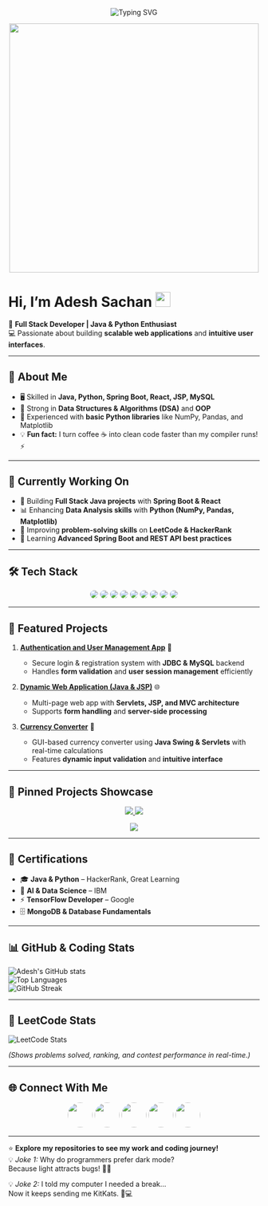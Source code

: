 <p align="center">
  <img src="https://readme-typing-svg.demolab.com?font=Fira+Code&size=28&duration=3000&pause=1000&color=00F7FF&center=true&vCenter=true&width=600&lines=👋+Welcome+to+Adesh+Sachan's+GitHub!;Full+Stack+Developer+%7C+Java+%26+Python+Enthusiast;Building+Scalable+Web+Applications+💻" alt="Typing SVG" />
</p>

<p align="center">
  <img src="https://media.giphy.com/media/qgQUggAC3Pfv687qPC/giphy.gif" width="500"/>
</p>

# Hi, I’m Adesh Sachan <img src="https://raw.githubusercontent.com/MartinHeinz/MartinHeinz/master/wave.gif" width="30px">

🎯 **Full Stack Developer | Java & Python Enthusiast**  
💻 Passionate about building **scalable web applications** and **intuitive user interfaces**.

---

## 🚀 About Me
- 🖥 Skilled in **Java, Python, Spring Boot, React, JSP, MySQL**  
- 🧩 Strong in **Data Structures & Algorithms (DSA)** and **OOP**  
- 🌱 Experienced with **basic Python libraries** like NumPy, Pandas, and Matplotlib  
- 💡 **Fun fact:** I turn coffee ☕ into clean code faster than my compiler runs! ⚡

---

## 🔄 Currently Working On
- 🚀 Building **Full Stack Java projects** with **Spring Boot & React**  
- 📊 Enhancing **Data Analysis skills** with **Python (NumPy, Pandas, Matplotlib)**  
- 🧩 Improving **problem-solving skills** on **LeetCode & HackerRank**  
- 🎯 Learning **Advanced Spring Boot and REST API best practices**

---

## 🛠 Tech Stack

<p align="center">
  <img src="https://img.shields.io/badge/Java-ED8B00?style=for-the-badge&logo=java&logoColor=white" style="border-radius:50%;" />
  <img src="https://img.shields.io/badge/Python-3776AB?style=for-the-badge&logo=python&logoColor=white" style="border-radius:50%;" />
  <img src="https://img.shields.io/badge/Spring_Boot-6DB33F?style=for-the-badge&logo=springboot&logoColor=white" style="border-radius:50%;" />
  <img src="https://img.shields.io/badge/React-20232A?style=for-the-badge&logo=react&logoColor=61DAFB" style="border-radius:50%;" />
  <img src="https://img.shields.io/badge/MySQL-4479A1?style=for-the-badge&logo=mysql&logoColor=white" style="border-radius:50%;" />
  <img src="https://img.shields.io/badge/MongoDB-4EA94B?style=for-the-badge&logo=mongodb&logoColor=white" style="border-radius:50%;" />
  <img src="https://img.shields.io/badge/NumPy-013243?style=for-the-badge&logo=numpy&logoColor=white" style="border-radius:50%;" />
  <img src="https://img.shields.io/badge/Pandas-150458?style=for-the-badge&logo=pandas&logoColor=white" style="border-radius:50%;" />
  <img src="https://img.shields.io/badge/Matplotlib-3C5280?style=for-the-badge&logo=plotly&logoColor=white" style="border-radius:50%;" />
</p>

---

## 📂 Featured Projects

1. **[Authentication and User Management App](https://github.com/Adesh-1/java-projects/tree/main/Login-Register-Project)** 🔐  
   - Secure login & registration system with **JDBC & MySQL** backend  
   - Handles **form validation** and **user session management** efficiently  

2. **[Dynamic Web Application (Java & JSP)](https://github.com/Adesh-1/java-projects/tree/main/sevelet-project)** 🌐  
   - Multi-page web app with **Servlets, JSP, and MVC architecture**  
   - Supports **form handling** and **server-side processing**  

3. **[Currency Converter](https://github.com/Adesh-1/java-projects/blob/main/CurrencyConverter.java)** 💱  
   - GUI-based currency converter using **Java Swing & Servlets** with real-time calculations  
   - Features **dynamic input validation** and **intuitive interface**  

---

## 📌 Pinned Projects Showcase

<p align="center">
  <a href="https://github.com/Adesh-1/java-projects/tree/main/Login-Register-Project">
    <img src="https://github-readme-stats.vercel.app/api/pin/?username=Adesh-1&repo=java-projects&theme=tokyonight&show_owner=true" />
  </a>
  <a href="https://github.com/Adesh-1/java-projects/tree/main/sevelet-project">
    <img src="https://github-readme-stats.vercel.app/api/pin/?username=Adesh-1&repo=java-projects&theme=tokyonight&show_owner=true" />
  </a>
</p>

<p align="center">
  <a href="https://github.com/Adesh-1/java-projects/blob/main/CurrencyConverter.java">
    <img src="https://github-readme-stats.vercel.app/api/pin/?username=Adesh-1&repo=java-projects&theme=tokyonight&show_owner=true" />
  </a>
</p>

---

## 🏅 Certifications
- 🎓 **Java & Python** – HackerRank, Great Learning  
- 🧠 **AI & Data Science** – IBM  
- ⚡ **TensorFlow Developer** – Google  
- 🗄 **MongoDB & Database Fundamentals**

---

## 📊 GitHub & Coding Stats

![Adesh's GitHub stats](https://github-readme-stats.vercel.app/api?username=Adesh-1&show_icons=true&theme=tokyonight)  
![Top Languages](https://github-readme-stats.vercel.app/api/top-langs/?username=Adesh-1&layout=compact&theme=tokyonight)  
![GitHub Streak](https://streak-stats.demolab.com?user=Adesh-1&theme=tokyonight&hide_border=true)

---

## 🧩 LeetCode Stats

![LeetCode Stats](https://leetcard.jacoblin.cool/Adesh-1?theme=dark&font=source_code_pro&ext=contest)

*(Shows problems solved, ranking, and contest performance in real-time.)*

---

## 🌐 Connect With Me

<p align="center">
  <a href="https://www.linkedin.com/in/adesh-sachan/"><img src="https://img.icons8.com/color/96/linkedin.png" width="50" style="border-radius:50%;"/></a>
  <a href="https://github.com/Adesh-1"><img src="https://img.icons8.com/ios-glyphs/96/github.png" width="50" style="border-radius:50%;"/></a>
  <a href="https://www.hackerrank.com/profile/Adesh_1"><img src="https://img.icons8.com/external-tal-revivo-color-tal-revivo/96/external-hackerrank-is-a-technology-company-that-focuses-on-competitive-programming-logo-color-tal-revivo.png" width="50" style="border-radius:50%;"/></a>
  <a href="https://leetcode.com/u/Adesh-1/"><img src="https://img.icons8.com/external-tal-revivo-color-tal-revivo/96/external-leetcode-online-judge-for-coding-interviews-logo-color-tal-revivo.png" width="50" style="border-radius:50%;"/></a>
  <a href="https://x.com/Adesh1123"><img src="https://img.icons8.com/color/96/twitterx--v1.png" width="50" style="border-radius:50%;"/></a>
</p>

---

⭐ **Explore my repositories to see my work and coding journey!**  
💡 *Joke 1:* Why do programmers prefer dark mode?  
Because light attracts bugs! 🐛😂  

💡 *Joke 2:* I told my computer I needed a break…  
Now it keeps sending me KitKats. 🍫💻
